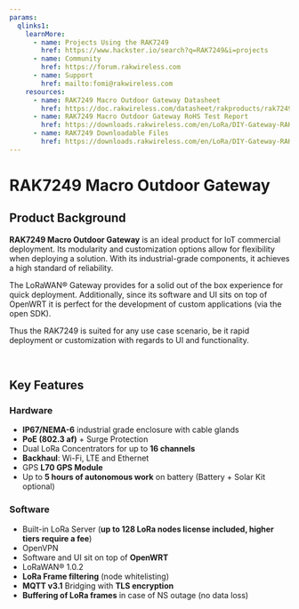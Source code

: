 ```yaml
---
params:
  qlinks1:
    learnMore:
      - name: Projects Using the RAK7249
        href: https://www.hackster.io/search?q=RAK7249&i=projects
      - name: Community
        href: https://forum.rakwireless.com
      - name: Support
        href: mailto:fomi@rakwireless.com
    resources:
      - name: RAK7249 Macro Outdoor Gateway Datasheet
        href: https://doc.rakwireless.com/datasheet/rakproducts/rak7249-macro-outdoor-gateway
      - name: RAK7249 Macro Outdoor Gateway RoHS Test Report
        href: https://downloads.rakwireless.com/en/LoRa/DIY-Gateway-RAK7249/Certification-Report/RAK7249-ROHS-ATL20191105773R01-Report.pdf
      - name: RAK7249 Downloadable Files
        href: https://downloads.rakwireless.com/en/LoRa/DIY-Gateway-RAK7249/
---
```


# RAK7249 Macro Outdoor Gateway

<rk-img
  src="/assets/images/quick-start-guide/rak7249/1.main/rak7249_overview.jpg"
  width="100%"
  figure-number="1"
  caption="RAK7249 Macro Outdoor Gateway"
/>

## Product Background

**RAK7249 Macro Outdoor Gateway** is an ideal product for IoT commercial deployment. Its modularity and customization options allow for flexibility when deploying a solution. With its industrial-grade components, it achieves a high standard of reliability.

The LoRaWAN® Gateway provides for a solid out of the box experience for quick deployment. Additionally, since its software and UI sits on top of OpenWRT it is perfect for the development of custom applications (via the open SDK).

Thus the RAK7249 is suited for any use case scenario, be it rapid deployment or customization with regards to UI and functionality.

<rk-btn
  src="quick-start-guide/"
  label="Set up Your RAK7244 LoRaWAN® Developer Gateway"
/>

&nbsp;

<rk-quick-links :params="$page.frontmatter.params.qlinks1" />

## Key Features

### Hardware

  * **IP67/NEMA-6** industrial grade enclosure with cable glands
  * **PoE (802.3 af)** + Surge Protection
  * Dual LoRa Concentrators for up to **16 channels**
  * **Backhaul**: Wi-Fi, LTE and Ethernet
  * GPS **L70 GPS Module**
  * Up to **5 hours of autonomous work** on battery (Battery + Solar Kit optional)

### Software

  * Built-in LoRa Server (**up to 128 LoRa nodes license included, higher tiers require a fee**)
  * OpenVPN
  * Software and UI sit on top of **OpenWRT**
  * LoRaWAN® 1.0.2
  * **LoRa Frame filtering** (node whitelisting)
  * **MQTT v3.1** Bridging with **TLS encryption**
  * **Buffering of LoRa frames** in case of NS outage (no data loss)

